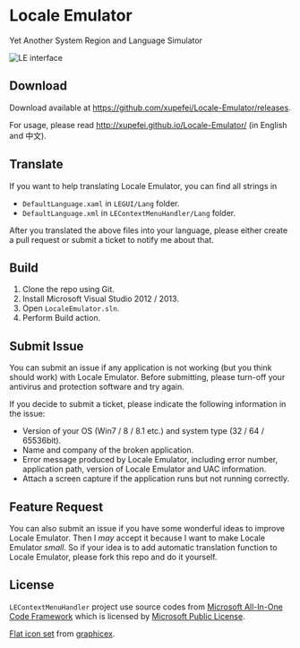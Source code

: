Locale Emulator
===============

Yet Another System Region and Language Simulator

![LE interface](http://disk.watashi.me/files/aya/LE.png?20150731)

## Download ##

Download available at <https://github.com/xupefei/Locale-Emulator/releases>.

For usage, please read <http://xupefei.github.io/Locale-Emulator/> (in English and 中文).

## Translate ##

If you want to help translating Locale Emulator, you can find all strings in

 -  `DefaultLanguage.xaml` in `LEGUI/Lang` folder.
 -  `DefaultLanguage.xml` in `LEContextMenuHandler/Lang` folder.

After you translated the above files into your language, please either create a pull request or submit a ticket to notify me about that.

## Build ##

 1. Clone the repo using Git.
 2. Install Microsoft Visual Studio 2012 / 2013.
 3. Open `LocaleEmulator.sln`.
 4. Perform Build action.

## Submit Issue ##

You can submit an issue if any application is not working (but you think should work) with Locale Emulator. Before submitting, please turn-off your antivirus and protection software and try again.

If you decide to submit a ticket, please indicate the following information in the issue:

 - Version of your OS (Win7 / 8 / 8.1 etc.) and system type (32 / 64 / 65536bit).
 - Name and company of the broken application.
 - Error message produced by Locale Emulator, including error number, application path, version of Locale Emulator and UAC information.
 -  Attach a screen capture if the application runs but not running correctly.

## Feature Request ##

You can also submit an issue if you have some wonderful ideas to improve Locale Emulator. Then I *may* accept it because I want to make Locale Emulator *small*. So if your idea is to add automatic translation function to Locale Emulator, please fork this repo and do it yourself.

## License ##

`LEContextMenuHandler` project use source codes from [Microsoft All-In-One Code Framework](http://blogs.msdn.com/b/onecode/) which is licensed by [Microsoft Public License](http://www.microsoft.com/en-us/openness/licenses.aspx#MPL).

[Flat icon set](commit/eae9fbc27f1a4c85986577202b61742c6287e10a) from [graphicex](http://graphicex.com/icon-and-logo/15983-flat-alphabet-in-9-colors-with-long-shadow-6913875.html).
